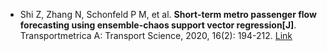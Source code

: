 * Shi Z, Zhang N, Schonfeld P M, et al. <b>Short-term metro passenger flow forecasting using ensemble-chaos support vector regression[J]</b>. Transportmetrica A: Transport Science, 2020, 16(2): 194-212. [Link](https://www.tandfonline.com/doi/abs/10.1080/23249935.2019.1692956)
